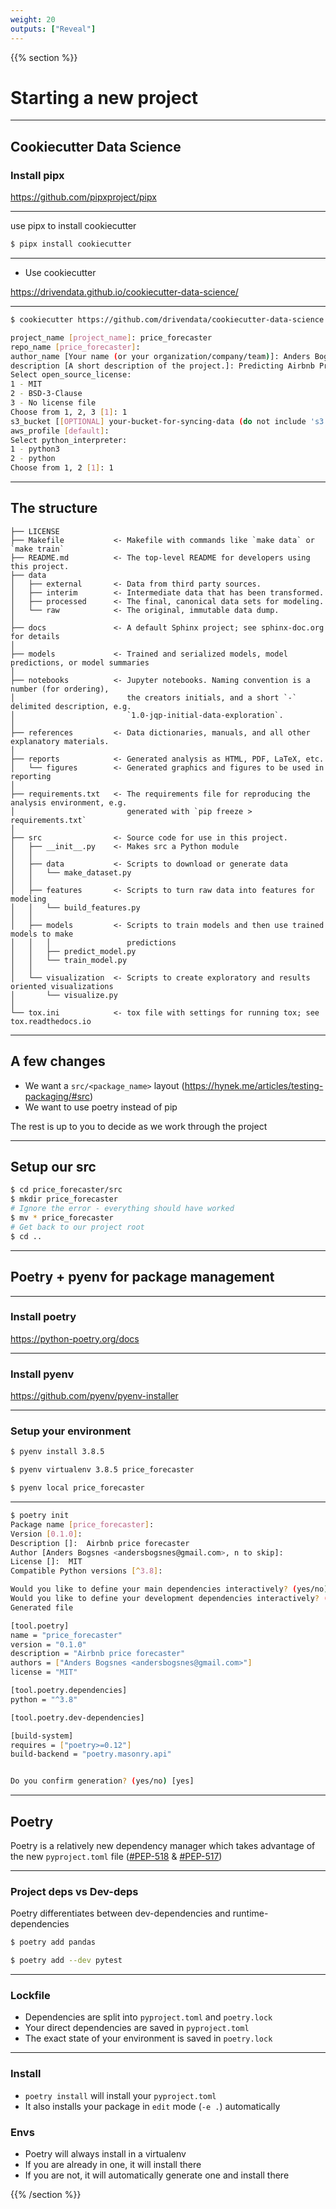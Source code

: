 ```yaml
---
weight: 20
outputs: ["Reveal"]
---
```


{{% section %}}

# Starting a new project

---

## Cookiecutter Data Science

### Install pipx

https://github.com/pipxproject/pipx

---

use pipx to install cookiecutter

```bash
$ pipx install cookiecutter
```

---

- Use cookiecutter

https://drivendata.github.io/cookiecutter-data-science/

---

```bash
$ cookiecutter https://github.com/drivendata/cookiecutter-data-science

project_name [project_name]: price_forecaster
repo_name [price_forecaster]:
author_name [Your name (or your organization/company/team)]: Anders Bogsnes
description [A short description of the project.]: Predicting Airbnb Prices
Select open_source_license:
1 - MIT
2 - BSD-3-Clause
3 - No license file
Choose from 1, 2, 3 [1]: 1
s3_bucket [[OPTIONAL] your-bucket-for-syncing-data (do not include 's3://')]:
aws_profile [default]:
Select python_interpreter:
1 - python3
2 - python
Choose from 1, 2 [1]: 1
```

---

## The structure

```nohighlight
├── LICENSE
├── Makefile           <- Makefile with commands like `make data` or `make train`
├── README.md          <- The top-level README for developers using this project.
├── data
│   ├── external       <- Data from third party sources.
│   ├── interim        <- Intermediate data that has been transformed.
│   ├── processed      <- The final, canonical data sets for modeling.
│   └── raw            <- The original, immutable data dump.
│
├── docs               <- A default Sphinx project; see sphinx-doc.org for details
│
├── models             <- Trained and serialized models, model predictions, or model summaries
│
├── notebooks          <- Jupyter notebooks. Naming convention is a number (for ordering),
│                         the creators initials, and a short `-` delimited description, e.g.
│                         `1.0-jqp-initial-data-exploration`.
│
├── references         <- Data dictionaries, manuals, and all other explanatory materials.
│
├── reports            <- Generated analysis as HTML, PDF, LaTeX, etc.
│   └── figures        <- Generated graphics and figures to be used in reporting
│
├── requirements.txt   <- The requirements file for reproducing the analysis environment, e.g.
│                         generated with `pip freeze > requirements.txt`
│
├── src                <- Source code for use in this project.
│   ├── __init__.py    <- Makes src a Python module
│   │
│   ├── data           <- Scripts to download or generate data
│   │   └── make_dataset.py
│   │
│   ├── features       <- Scripts to turn raw data into features for modeling
│   │   └── build_features.py
│   │
│   ├── models         <- Scripts to train models and then use trained models to make
│   │   │                 predictions
│   │   ├── predict_model.py
│   │   └── train_model.py
│   │
│   └── visualization  <- Scripts to create exploratory and results oriented visualizations
│       └── visualize.py
│
└── tox.ini            <- tox file with settings for running tox; see tox.readthedocs.io
```

---

## A few changes

- We want a `src/<package_name>` layout (https://hynek.me/articles/testing-packaging/#src)
- We want to use poetry instead of pip

The rest is up to you to decide as we work through the project

---

## Setup our src

```bash
$ cd price_forecaster/src
$ mkdir price_forecaster
# Ignore the error - everything should have worked
$ mv * price_forecaster
# Get back to our project root
$ cd ..
```

---

## Poetry + pyenv for package management

---

### Install poetry

https://python-poetry.org/docs

---

### Install pyenv

https://github.com/pyenv/pyenv-installer

---

### Setup your environment

```bash
$ pyenv install 3.8.5

$ pyenv virtualenv 3.8.5 price_forecaster

$ pyenv local price_forecaster
```
---

```bash
$ poetry init
Package name [price_forecaster]:  
Version [0.1.0]:  
Description []:  Airbnb price forecaster
Author [Anders Bogsnes <andersbogsnes@gmail.com>, n to skip]:  
License []:  MIT
Compatible Python versions [^3.8]:  

Would you like to define your main dependencies interactively? (yes/no) [yes] no
Would you like to define your development dependencies interactively? (yes/no) [yes] no
Generated file

[tool.poetry]
name = "price_forecaster"
version = "0.1.0"
description = "Airbnb price forecaster"
authors = ["Anders Bogsnes <andersbogsnes@gmail.com>"]
license = "MIT"

[tool.poetry.dependencies]
python = "^3.8"

[tool.poetry.dev-dependencies]

[build-system]
requires = ["poetry>=0.12"]
build-backend = "poetry.masonry.api"


Do you confirm generation? (yes/no) [yes] 

```

---

## Poetry

Poetry is a relatively new dependency manager which takes advantage of the new `pyproject.toml` file ([#PEP-518](https://www.python.org/dev/peps/pep-0518/) & [#PEP-517](https://www.python.org/dev/peps/pep-0517/))

---

### Project deps vs Dev-deps

Poetry differentiates between dev-dependencies and runtime-dependencies

```bash
$ poetry add pandas

$ poetry add --dev pytest
```


---

### Lockfile

- Dependencies are split into `pyproject.toml` and `poetry.lock`
- Your direct dependencies are saved in `pyproject.toml`
- The exact state of your environment is saved in `poetry.lock`

---

### Install

- `poetry install` will install your `pyproject.toml`
- It also installs your package in `edit` mode (`-e .`) automatically

### Envs

- Poetry will always install in a virtualenv
- If you are already in one, it will install there
- If you are not, it will automatically generate one and install there


{{% /section %}}